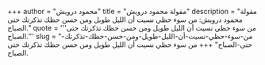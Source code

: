+++
author = "محمود درويش"
title = "مقولة محمود درويش"
description = "مقولة محمود درويش: من سوء حظي نسيت أن الليل طويل ومن حسن حظك تذكرتك حتى الصباح."
quote = '''من سوء حظي نسيت أن الليل طويل ومن حسن حظك تذكرتك حتى الصباح.'''
slug = "من-سوء-حظي-نسيت-أن-الليل-طويل-ومن-حسن-حظك-تذكرتك-حتى-الصباح"
+++
من سوء حظي نسيت أن الليل طويل ومن حسن حظك تذكرتك حتى الصباح.
